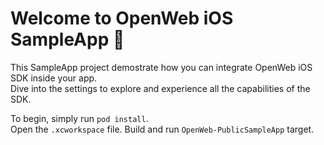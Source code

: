 # Welcome to OpenWeb iOS SampleApp 🥳 #

This SampleApp project demostrate how you can integrate OpenWeb iOS SDK inside your app.<br/>
Dive into the settings to explore and experience all the capabilities of the SDK.


To begin, simply run `pod install`.<br/>
Open the `.xcworkspace` file. Build and run `OpenWeb-PublicSampleApp` target.
